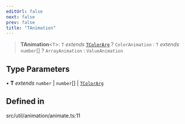 ```yaml
---
editUrl: false
next: false
prev: false
title: "TAnimation"
---
```


> **TAnimation**\<`T`\>: `T` *extends* [`TColorArg`](/api/type-aliases/tcolorarg/) ? `ColorAnimation` : `T` *extends* `number`[] ? `ArrayAnimation` : `ValueAnimation`

## Type Parameters

• **T** *extends* `number` \| `number`[] \| [`TColorArg`](/api/type-aliases/tcolorarg/)

## Defined in

src/util/animation/animate.ts:11
